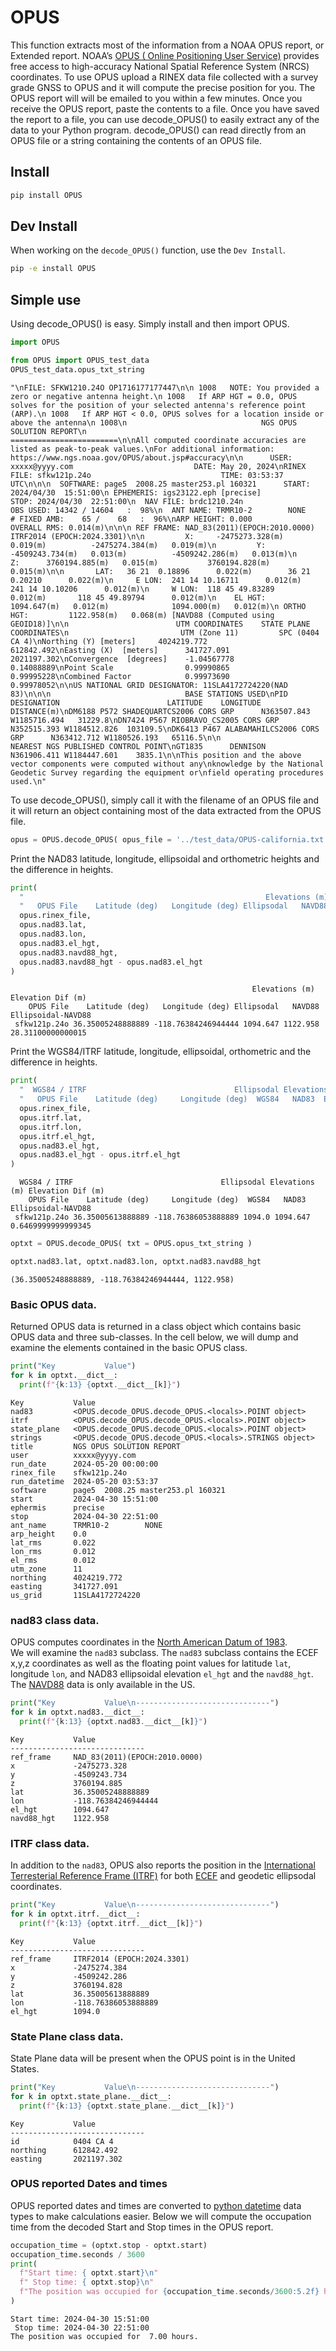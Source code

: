 # OPUS

<!-- WARNING: THIS FILE WAS AUTOGENERATED! DO NOT EDIT! -->

This function extracts most of the information from a NOAA OPUS report,
or Extended report. NOAA’s [OPUS ( Online Positioning User
Service)](https://www.ngs.noaa.gov/OPUS/view.jsp) provides free access
to high-accuracy National Spatial Reference System (NRCS) coordinates.
To use OPUS upload a RINEX data file collected with a survey grade GNSS
to OPUS and it will compute the precise position for you. The OPUS
report will will be emailed to you within a few minutes. Once you
receive the OPUS report, paste the contents to a file. Once you have
saved the report to a file, you can use decode_OPUS() to easily extract
any of the data to your Python program. decode_OPUS() can read directly
from an OPUS file or a string containing the contents of an OPUS file.

## Install

``` sh
pip install OPUS
```

## Dev Install

When working on the `decode_OPUS()` function, use the `Dev Install`.

``` sh
pip -e install OPUS
```

## Simple use

Using decode_OPUS() is easy. Simply install and then import OPUS.

``` python
import OPUS
```

``` python
from OPUS import OPUS_test_data
OPUS_test_data.opus_txt_string
```

    "\nFILE: SFKW1210.24O OP1716177177447\n\n 1008   NOTE: You provided a zero or negative antenna height.\n 1008   If ARP HGT = 0.0, OPUS solves for the position of your selected antenna's reference point (ARP).\n 1008   If ARP HGT < 0.0, OPUS solves for a location inside or above the antenna\n 1008\n                              NGS OPUS SOLUTION REPORT\n                              ========================\n\nAll computed coordinate accuracies are listed as peak-to-peak values.\nFor additional information: https://www.ngs.noaa.gov/OPUS/about.jsp#accuracy\n\n      USER: xxxxx@yyyy.com                           DATE: May 20, 2024\nRINEX FILE: sfkw121p.24o                             TIME: 03:53:37 UTC\n\n\n  SOFTWARE: page5  2008.25 master253.pl 160321      START: 2024/04/30  15:51:00\n EPHEMERIS: igs23122.eph [precise]                   STOP: 2024/04/30  22:51:00\n  NAV FILE: brdc1210.24n                         OBS USED: 14342 / 14604   :  98%\n  ANT NAME: TRMR10-2        NONE              # FIXED AMB:    65 /    68   :  96%\nARP HEIGHT: 0.000                             OVERALL RMS: 0.014(m)\n\n\n REF FRAME: NAD_83(2011)(EPOCH:2010.0000)              ITRF2014 (EPOCH:2024.3301)\n\n         X:     -2475273.328(m)   0.019(m)          -2475274.384(m)   0.019(m)\n         Y:     -4509243.734(m)   0.013(m)          -4509242.286(m)   0.013(m)\n         Z:      3760194.885(m)   0.015(m)           3760194.828(m)   0.015(m)\n\n       LAT:   36 21  0.18896      0.022(m)        36 21  0.20210      0.022(m)\n     E LON:  241 14 10.16711      0.012(m)       241 14 10.10206      0.012(m)\n     W LON:  118 45 49.83289      0.012(m)       118 45 49.89794      0.012(m)\n    EL HGT:         1094.647(m)   0.012(m)              1094.000(m)   0.012(m)\n ORTHO HGT:         1122.958(m)   0.068(m) [NAVD88 (Computed using GEOID18)]\n\n                        UTM COORDINATES    STATE PLANE COORDINATES\n                         UTM (Zone 11)         SPC (0404 CA 4)\nNorthing (Y) [meters]     4024219.772           612842.492\nEasting (X)  [meters]      341727.091          2021197.302\nConvergence  [degrees]    -1.04567778           0.14088889\nPoint Scale                0.99990865           0.99995228\nCombined Factor            0.99973690           0.99978052\n\nUS NATIONAL GRID DESIGNATOR: 11SLA4172724220(NAD 83)\n\n\n                              BASE STATIONS USED\nPID       DESIGNATION                        LATITUDE    LONGITUDE DISTANCE(m)\nDM6188 P572 SHADEQUARTCS2006 CORS GRP      N363507.843 W1185716.494   31229.8\nDN7424 P567 RIOBRAVO_CS2005 CORS GRP       N352515.393 W1184512.826  103109.5\nDK6413 P467 ALABAMAHILCS2006 CORS GRP      N363412.712 W1180526.193   65116.5\n\n                 NEAREST NGS PUBLISHED CONTROL POINT\nGT1835      DENNISON                       N361906.411 W1184447.601    3835.1\n\nThis position and the above vector components were computed without any\nknowledge by the National Geodetic Survey regarding the equipment or\nfield operating procedures used.\n"

To use decode_OPUS(), simply call it with the filename of an OPUS file
and it will return an object containing most of the data extracted from
the OPUS file.

``` python
opus = OPUS.decode_OPUS( opus_file = '../test_data/OPUS-california.txt' )
```

Print the NAD83 latitude, longitude, ellipsoidal and orthometric heights
and the difference in heights.

``` python
print(
  "                                                      Elevations (m)   Elevation Dif (m)\n",
  "   OPUS File    Latitude (deg)   Longitude (deg) Ellipsodal   NAVD88 Ellipsoidal-NAVD88\n",
  opus.rinex_file,
  opus.nad83.lat, 
  opus.nad83.lon, 
  opus.nad83.el_hgt,
  opus.nad83.navd88_hgt,
  opus.nad83.navd88_hgt - opus.nad83.el_hgt
)
```

                                                          Elevations (m)   Elevation Dif (m)
        OPUS File    Latitude (deg)   Longitude (deg) Ellipsodal   NAVD88 Ellipsoidal-NAVD88
     sfkw121p.24o 36.35005248888889 -118.76384246944444 1094.647 1122.958 28.31100000000015

Print the WGS84/ITRF latitude, longitude, ellipsoidal, orthometric and
the difference in heights.

``` python
print(
  "  WGS84 / ITRF                                 Ellipsodal Elevations (m) Elevation Dif (m)\n",
  "   OPUS File    Latitude (deg)     Longitude (deg)  WGS84   NAD83  Ellipsoidal-NAVD88\n",
  opus.rinex_file,
  opus.itrf.lat, 
  opus.itrf.lon, 
  opus.itrf.el_hgt,
  opus.nad83.el_hgt,
  opus.nad83.el_hgt - opus.itrf.el_hgt
)
```

      WGS84 / ITRF                                 Ellipsodal Elevations (m) Elevation Dif (m)
        OPUS File    Latitude (deg)     Longitude (deg)  WGS84   NAD83  Ellipsoidal-NAVD88
     sfkw121p.24o 36.35005613888889 -118.76386053888889 1094.0 1094.647 0.6469999999999345

``` python
optxt = OPUS.decode_OPUS( txt = OPUS.opus_txt_string )
```

``` python
optxt.nad83.lat, optxt.nad83.lon, optxt.nad83.navd88_hgt
```

    (36.35005248888889, -118.76384246944444, 1122.958)

### Basic OPUS data.

Returned OPUS data is returned in a class object which contains basic
OPUS data and three sub-classes. In the cell below, we will dump and
examine the elements contained in the basic OPUS class.

``` python
print("Key           Value")
for k in optxt.__dict__:
  print(f"{k:13} {optxt.__dict__[k]}")
```

    Key           Value
    nad83         <OPUS.decode_OPUS.decode_OPUS.<locals>.POINT object>
    itrf          <OPUS.decode_OPUS.decode_OPUS.<locals>.POINT object>
    state_plane   <OPUS.decode_OPUS.decode_OPUS.<locals>.POINT object>
    strings       <OPUS.decode_OPUS.decode_OPUS.<locals>.STRINGS object>
    title         NGS OPUS SOLUTION REPORT
    user          xxxxx@yyyy.com
    run_date      2024-05-20 00:00:00
    rinex_file    sfkw121p.24o
    run_datetime  2024-05-20 03:53:37
    software      page5  2008.25 master253.pl 160321
    start         2024-04-30 15:51:00
    ephermis      precise
    stop          2024-04-30 22:51:00
    ant_name      TRMR10-2        NONE
    arp_height    0.0
    lat_rms       0.022
    lon_rms       0.012
    el_rms        0.012
    utm_zone      11
    northing      4024219.772
    easting       341727.091
    us_grid       11SLA4172724220

### nad83 class data.

OPUS computes coordinates in the [North American Datum of
1983](https://en.wikipedia.org/wiki/North_American_Datum#North_American_Datum_of_1983).  
We will examine the `nad83` subclass. The `nad83` subclass contains the
ECEF x,y,z coordinates as well as the floating point values for latitude
`lat`, longitude `lon`, and NAD83 ellipsoidal elevation `el_hgt` and the
`navd88_hgt`. The
[NAVD88](https://geodesy.noaa.gov/datums/vertical/north-american-vertical-datum-1988.shtml)
data is only available in the US.

``` python
print("Key           Value\n------------------------------")
for k in optxt.nad83.__dict__:
  print(f"{k:13} {optxt.nad83.__dict__[k]}")
```

    Key           Value
    ------------------------------
    ref_frame     NAD_83(2011)(EPOCH:2010.0000)
    x             -2475273.328
    y             -4509243.734
    z             3760194.885
    lat           36.35005248888889
    lon           -118.76384246944444
    el_hgt        1094.647
    navd88_hgt    1122.958

### ITRF class data.

In addition to the `nad83`, OPUS also reports the position in the
[International Terresterial Reference Frame
(ITRF)](https://en.wikipedia.org/wiki/International_Terrestrial_Reference_System_and_Frame)
for both
[ECEF](https://en.wikipedia.org/wiki/Earth-centered,_Earth-fixed_coordinate_system)
and geodetic ellipsodal coordinates.

``` python
print("Key           Value\n------------------------------")
for k in optxt.itrf.__dict__:
  print(f"{k:13} {optxt.itrf.__dict__[k]}")
```

    Key           Value
    ------------------------------
    ref_frame     ITRF2014 (EPOCH:2024.3301)
    x             -2475274.384
    y             -4509242.286
    z             3760194.828
    lat           36.35005613888889
    lon           -118.76386053888889
    el_hgt        1094.0

### State Plane class data.

State Plane data will be present when the OPUS point is in the United
States.

``` python
print("Key           Value\n------------------------------")
for k in optxt.state_plane.__dict__:
  print(f"{k:13} {optxt.state_plane.__dict__[k]}")
```

    Key           Value
    ------------------------------
    id            0404 CA 4
    northing      612842.492
    easting       2021197.302

### OPUS reported Dates and times

OPUS reported dates and times are converted to [python
datetime](https://docs.python.org/3/library/datetime.html) data types to
make calculations easier. Below we will compute the occupation time from
the decoded Start and Stop times in the OPUS report.

``` python
occupation_time = (optxt.stop - optxt.start)
occupation_time.seconds / 3600
print(
  f"Start time: { optxt.start}\n"
  f" Stop time: { optxt.stop}\n"
  f"The position was occupied for {occupation_time.seconds/3600:5.2f} hours."
)
```

    Start time: 2024-04-30 15:51:00
     Stop time: 2024-04-30 22:51:00
    The position was occupied for  7.00 hours.
